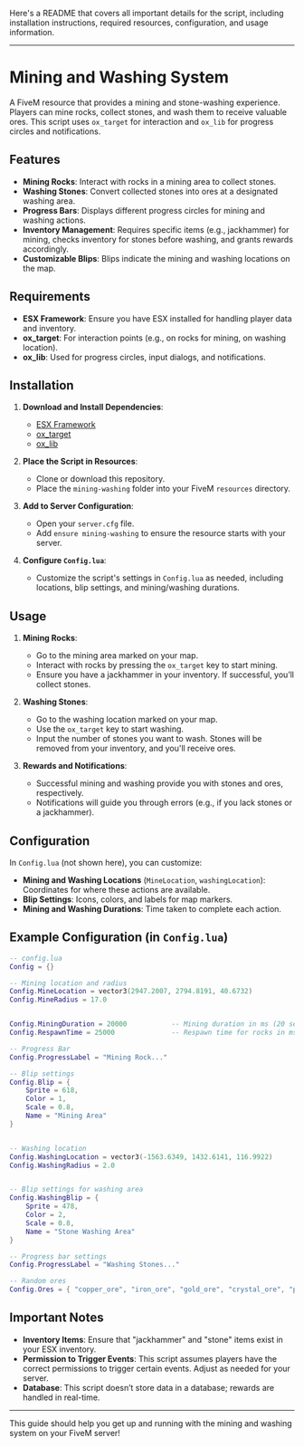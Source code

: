 Here's a README that covers all important details for the script, including installation instructions, required resources, configuration, and usage information.

---

# Mining and Washing System

A FiveM resource that provides a mining and stone-washing experience. Players can mine rocks, collect stones, and wash them to receive valuable ores. This script uses `ox_target` for interaction and `ox_lib` for progress circles and notifications.

## Features

- **Mining Rocks**: Interact with rocks in a mining area to collect stones.
- **Washing Stones**: Convert collected stones into ores at a designated washing area.
- **Progress Bars**: Displays different progress circles for mining and washing actions.
- **Inventory Management**: Requires specific items (e.g., jackhammer) for mining, checks inventory for stones before washing, and grants rewards accordingly.
- **Customizable Blips**: Blips indicate the mining and washing locations on the map.

## Requirements

- **ESX Framework**: Ensure you have ESX installed for handling player data and inventory.
- **ox_target**: For interaction points (e.g., on rocks for mining, on washing location).
- **ox_lib**: Used for progress circles, input dialogs, and notifications.

## Installation

1. **Download and Install Dependencies**:
   - [ESX Framework](https://github.com/esx-framework/esx_core)
   - [ox_target](https://github.com/overextended/ox_target)
   - [ox_lib](https://github.com/overextended/ox_lib)

2. **Place the Script in Resources**:
   - Clone or download this repository.
   - Place the `mining-washing` folder into your FiveM `resources` directory.

3. **Add to Server Configuration**:
   - Open your `server.cfg` file.
   - Add `ensure mining-washing` to ensure the resource starts with your server.

4. **Configure `Config.lua`**:
   - Customize the script's settings in `Config.lua` as needed, including locations, blip settings, and mining/washing durations.

## Usage

1. **Mining Rocks**:
   - Go to the mining area marked on your map.
   - Interact with rocks by pressing the `ox_target` key to start mining.
   - Ensure you have a jackhammer in your inventory. If successful, you’ll collect stones.

2. **Washing Stones**:
   - Go to the washing location marked on your map.
   - Use the `ox_target` key to start washing.
   - Input the number of stones you want to wash. Stones will be removed from your inventory, and you'll receive ores.

3. **Rewards and Notifications**:
   - Successful mining and washing provide you with stones and ores, respectively.
   - Notifications will guide you through errors (e.g., if you lack stones or a jackhammer).

## Configuration

In `Config.lua` (not shown here), you can customize:
- **Mining and Washing Locations** (`MineLocation`, `washingLocation`): Coordinates for where these actions are available.
- **Blip Settings**: Icons, colors, and labels for map markers.
- **Mining and Washing Durations**: Time taken to complete each action.
  
## Example Configuration (in `Config.lua`)

```lua
-- config.lua
Config = {}

-- Mining location and radius
Config.MineLocation = vector3(2947.2007, 2794.8191, 40.6732)
Config.MineRadius = 17.0


Config.MiningDuration = 20000           -- Mining duration in ms (20 seconds)
Config.RespawnTime = 25000              -- Respawn time for rocks in ms (25 seconds)

-- Progress Bar
Config.ProgressLabel = "Mining Rock..."

-- Blip settings
Config.Blip = {
    Sprite = 618,
    Color = 1,
    Scale = 0.8,
    Name = "Mining Area"
}


-- Washing location
Config.WashingLocation = vector3(-1563.6349, 1432.6141, 116.9922)  
Config.WashingRadius = 2.0  


-- Blip settings for washing area
Config.WashingBlip = {
    Sprite = 478,
    Color = 2,
    Scale = 0.8,
    Name = "Stone Washing Area"
}

-- Progress bar settings
Config.ProgressLabel = "Washing Stones..."

-- Random ores
Config.Ores = { "copper_ore", "iron_ore", "gold_ore", "crystal_ore", "platinum_ore" }
```

## Important Notes

- **Inventory Items**: Ensure that "jackhammer" and "stone" items exist in your ESX inventory.
- **Permission to Trigger Events**: This script assumes players have the correct permissions to trigger certain events. Adjust as needed for your server.
- **Database**: This script doesn’t store data in a database; rewards are handled in real-time.

---

This guide should help you get up and running with the mining and washing system on your FiveM server!

